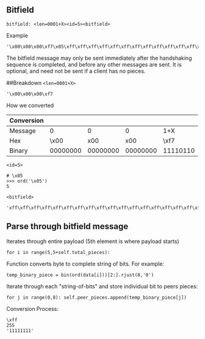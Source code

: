 ## Bitfield

`bitfield: <len=0001+X><id=5><bitfield>`

Example

```
'\x00\x00\x00\xf7\x05\xff\xff\xff\xff\xff\xff\xff\xff\xff\xff\xff\xff\xff\xff\xff\xff\xff\xff\xff\xff\xff\xff\xff\xff\xff\xff\xff\xff\xff\xff\xff\xff\xff\xff\xff\xff\xff\xff\xff\xff\xff\xff\xff\xff\xff\xff\xff\xff\xff\xff\xff\xff\xff\xff\xff\xff\xff\xff\xff\xff\xff\xff\xff\xff\xff\xff\xff\xff\xff\xff\xff\xff\xff\xff\xff\xff\xff\xff\xff\xff\xff\xff\xff\xff\xff\xff\xff\xff\xff\xff\xff\xff\xff\xff\xff\xff\xff\xff\xff\xff\xff\xff\xff\xff\xff\xff\xff\xff\xff\xff\xff\xff\xff\xff\xff\xff\xff\xff\xff\xff\xff\xff\xff\xff\xff\xff\xff\xff\xff\xff\xff\xff\xff\xff\xff\xff\xff\xff\xff\xff\xff\xff\xff\xff\xff\xff\xff\xff\xff\xff\xff\xff\xff\xff\xff\xff\xff\xff\xff\xff\xff\xff\xff\xff\xff\xff\xff\xff\xff\xff\xff\xff\xff\xff\xff\xff\xff\xff\xff\xff\xff\xff\xff\xff\xff\xff\xff\xff\xff\xff\xff\xff\xff\xff\xff\xff\xff\xff\xff\xff\xff\xff\xff\xff\xff\xff\xff\xff\xff\xff\xff\xff\xff\xff\xff\xff\xff\xff\xff\xff\xff\xff\xff\xff\xff\xff\xff\xff\xff\xff\xff\xff\xff\xff\xff\xff\xff\xff\xff\xff\xff\xff\xff\xff\xff\xc0'
```

The bitfield message may only be sent immediately after the handshaking sequence is completed, and before any other messages are sent. It is optional, and need not be sent if a client has no pieces.


##Breakdown
`<len=0001+X>`

```
'\x00\x00\x00\xf7
```

How we converted 

| Conversion |          |          |          |          |
|------------|----------|----------|----------|----------|
| Message    | 0        | 0        | 0        | 1+X      |
| Hex        | \x00     | x00      | x00      | \xf7     |
| Binary     | 00000000 | 00000000 | 00000000 | 11110110 |


`<id=5>`

```
# \x05
>>> ord('\x05')
5
```

`<bitfield>`

```
'xff\xff\xff\xff\xff\xff\xff\xff\xff\xff\xff\xff\xff\xff\xff\xff\xff\xff\xff\xff\xff\xff\xff\xff\xff\xff\xff\xff\xff\xff\xff\xff\xff\xff\xff\xff\xff\xff\xff\xff\xff\xff\xff\xff\xff\xff\xff\xff\xff\xff\xff\xff\xff\xff\xff\xff\xff\xff\xff\xff\xff\xff\xff\xff\xff\xff\xff\xff\xff\xff\xff\xff\xff\xff\xff\xff\xff\xff\xff\xff\xff\xff\xff\xff\xff\xff\xff\xff\xff\xff\xff\xff\xff\xff\xff\xff\xff\xff\xff\xff\xff\xff\xff\xff\xff\xff\xff\xff\xff\xff\xff\xff\xff\xff\xff\xff\xff\xff\xff\xff\xff\xff\xff\xff\xff\xff\xff\xff\xff\xff\xff\xff\xff\xff\xff\xff\xff\xff\xff\xff\xff\xff\xff\xff\xff\xff\xff\xff\xff\xff\xff\xff\xff\xff\xff\xff\xff\xff\xff\xff\xff\xff\xff\xff\xff\xff\xff\xff\xff\xff\xff\xff\xff\xff\xff\xff\xff\xff\xff\xff\xff\xff\xff\xff\xff\xff\xff\xff\xff\xff\xff\xff\xff\xff\xff\xff\xff\xff\xff\xff\xff\xff\xff\xff\xff\xff\xff\xff\xff\xff\xff\xff\xff\xff\xff\xff\xff\xff\xff\xff\xff\xff\xff\xff\xff\xff\xff\xff\xff\xff\xff\xff\xff\xff\xff\xff\xff\xff\xff\xff\xff\xff\xff\xff\xff\xc0'
```


## Parse through bitfield message

Iterates through entire payload (5th element is where payload starts)

`for i in range(5,5+self.total_pieces):`


Function converts byte to complete string of bits. For example:

`temp_binary_piece = bin(ord(data[i]))[2:].rjust(8,'0')`

Iterate through each "string-of-bits" and store individual bit to peers pieces:

`for j in range(0,8):
	self.peer_pieces.append(temp_binary_piece[j])`

Conversion Process:
```
\xff
255
'11111111'
```